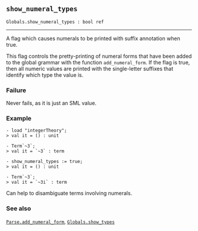 ## `show_numeral_types`

``` hol4
Globals.show_numeral_types : bool ref
```

------------------------------------------------------------------------

A flag which causes numerals to be printed with suffix annotation when
true.

This flag controls the pretty-printing of numeral forms that have been
added to the global grammar with the function `add_numeral_form`. If the
flag is true, then all numeric values are printed with the single-letter
suffixes that identify which type the value is.

### Failure

Never fails, as it is just an SML value.

### Example

``` hol4
- load "integerTheory";
> val it = () : unit

- Term`~3`;
> val it = `~3` : term

- show_numeral_types := true;
> val it = () : unit

- Term`~3`;
> val it = `~3i` : term
```

Can help to disambiguate terms involving numerals.

### See also

[`Parse.add_numeral_form`](#Parse.add_numeral_form),
[`Globals.show_types`](#Globals.show_types)

